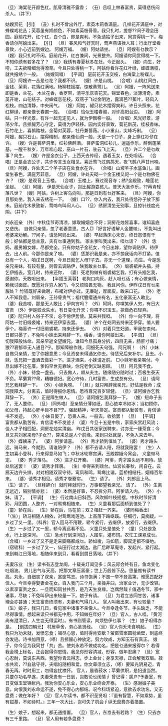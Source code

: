 <!-- { "loadSidebar": true } -->
（旦）海棠花开颜色红。肌骨清雅不露香；
（丑）且叹上林春富贵，莫得悲伤闷杀人。（并下）

姑嫂赏花
【引】
（丑）扎时不曾出外厅，素英木莉香满庭。
几样花开满庭中，对蜂蝶戏花丛；芙蓉虽有娇颜色，不如素英枝骨香。我只扎时，提督??间子理会田园。庭前花开，红个红，白个白，即是爽利。不免请姑子出来，同赏得桃一下。梅香请尔阿娘出来。
【引】
（旦）春风和气好天时，莺声燕语挫人耳；行出厅堂看景致，小心近前到嫂边。
阿嫂万福。
（嫂）阿姑请坐。
（旦）阿嫂有乜教示？
（嫂）我只扎时不闲。庭前花开，红白兼间，光景整齐。阿嫂请你同赏得桃一下。不知你绣有若多花了？
（旦）我绣有春夏秋冬在处，今正起头。
（嫂）向生，好唠，工夫欲精细勿得潦草。今且只处得桃一下。阿姑你看许花红叶绿，蜂蝶满枝，就共报绣个一般。
（姑嫂同唱）
【平调】
庭前花开玉交枝，白海棠上粉蝶儿。
（旦）阿嫂许一丛是乜花？我都不识。
（嫂）许是山桃。
（合唱）山桃红间白，金钱、茉莉，花落红满地。杨柳枝摇摆，惊散黄莺儿。
（旦）阿嫂，一阵风送来即是香，兰花。
木兰花香，香罗带，清平乐庆杏花天。锦堂春色，淡薄清奇。素英开谢，山花结子。对蜂蝶恋花枝。双燕子飞过金明池，露滴芭??蕉叶，轻风入松枝。四边清静，中央闹气。
（嫂）阿姑，赧只花木摆得爽利。许日头照来，花红柳绿，都亲像长春圃一般。
（合唱）恰似玉楼春阁，对许高阳台边。
（嫂）阿姑，只一样光景，有许一起无定见人，就为伊飘移一般。
（合唱）风光好景，游荡少年。且掠赧芳心守定，莫得为伊轻移。园内实好景致，菊花新茂，桂枝香味。石竹花上，喜鹊踏枝。金菊对芙蓉，牡丹兼蔷薇。小小重山，尖峰巧俐。
（旦）阿嫂，赧只石山，摆得精制，都亲像仙洞一般，夭是一个□子，身上穿红衫仔在许。
（嫂）许是菩萨洞里，红衫佛醉酒。
菩萨蛮洞红衫儿，逍遥作乐，醉倒蓬莱基。一醒千秋岁，万年欢心起，巫山一片石，驻云飞上天。
（旦）许二个是乜故事？向生。
（嫂）许是金衣公子，上西天去传经，遇着玉女，在处呾话。
（合唱）正是金衣公子，共许传言玉女相见。喜迁莺飞过鹧鸪天，夜飞鹊八声甘州啼。
（旦）阿嫂，许处夭二个羊子店在处食水在许，
（合唱）山坡羊子水底鱼儿。画堂生春色，满庭芳菲意。
（旦）阿嫂，许处夭砌一个金玉楼又祀一个是乜物佛在许？
（嫂）是观音上玉楼。
（合唱）玉楼上，赛过观音寺；绣?金殿致，睡莲花坐起。
（旦）阿嫂，
伊是天仙女子，岂比赧游耍孩儿。普天大圣作乐，??再肯轻落凡世？
（嫂）阿姑，许树上客鸟向叫，那是日到有乜好客来。
（旦）阿嫂，你且那处坐，我入来去绣花一下。
（嫂）口??，你入内去，我只处待恁孙子放下那未。庭前花木景致新，莺啼鸟叫闷人心。
（旦）绣房清坐无别事，且掠针线度光阴。（并下）

刘永迎亲
（外）中秋佳节奇清凉，嫁取婚姻合不将；洞房花烛皆喜事，谁知喜底又悲伤。
自做只亲情，忽了老妻意思。古人□『好言好语解人金腰带』，不免叫出老婆来劝解。??间子，请恁阿妈出来。
（婆）早起落床心未安，终日怨恨有千般；好怯都是恁主意，夭有乜事通到我。
家主爹叫我出来，呾乜话？
（外）恁妈，赧男婚女嫁，尽都完全。只有你姑子金花女，今日出嫁，望你调贴伊。待伊去，出人前。今那你是亲了唠。
（婆）恁那识我是亲，亦不掠我话向不打紧。值处有一个人，咱戊日送聘，今旦日就乞人母?子去。亦无一个道理，向生。今是恁亲兄亲妹，有较有量，则管去调贴伊，映我敢主乜事。
（外）缎裘裙并头插，持乞伊插去。宽几时，持来还你，
（婆）死老狗做有缎裘裙乞我，打有头插乞我，感谢你。夭敢呾出来。
【半插玉芙蓉】
老狗口向灰，赶人呾乜话；有心做亲情，赖我讨面皮。既愿对许穷人家门，今又烦恼畏无物。
我且问你。伊昨戊日有乜来赧处？
竹钗既好来做聘，布裙对伊亦过。无廉耻，厚面皮，敢来口花。
（外）老人不知我意。刘厝亲，王孙骨贵气；祖代簪缨通州有名，五化豪富无人敢比。
（婆）我苦唠，那是无人敢比；伊向穷吗？
（外）阿妈，你嘪笑伊人穷，有日大富贵
（外）伊是蛟龙失水，有日变化升天；你嘪不识宝玉，掠做危石轻弃。
（婆）阮只村人俗子不宝，总不傍伊势使。莫来共我呾。
（外）你一向不理，将阿姑一付旧缎裘裙，持来还伊穿去罢。
（婆）许个在处罔去持来还伊穿。值人要伊个。梅香许一付旧缎裘裙，持来还伊去。
（外）对着只生妇道，甲我在柰何。日都只晏了，不免叫小妹出来拜辞一下。梅香，请你阿娘出来。
【平调】
（旦）切我障般怯命。双亲早逝全望嫂兄。谁知今旦孤身分拆，四目无亲，肠肝寸痛；猥??衰郁卒无人通目?宁。那知障般作贱，同细死夭句强。
阿兄啊！
（外）小妹自做只亲情，忽了你嫂意思；今旦资奁未得通乞你去。待恁兄后来补尔。且去。小妹，恁兄把一盏酒去做彩一下。进才酒来，小妹请近前。
□小妹听我亲嘱付。今旦出嫁不比在厝，爹妈早世无靠映，你兄老倒又缺恩顾。
（旦）阿兄我不食。
（外）小妹，待食一盏去。
只去做人，顺从夫主。随缘随分随时过；否极生泰天不负。苹蘩箕??帚，糟糠德妇。宽心守待，几时富贵，生成总有分。
（旦）请阿兄乞我拜辞一下。
（外）小妹免唠。
「（旦）」就只拜辞我亲兄，好怯是我命；成饲我障大。分离去，值时得报你恩情。愿待尊兄百岁轻健。
（旦）请阿嫂亦乞我拜辞一下。
（外）正是障生做人。
（旦）请阿嫂乞我拜辞一下。
（嫂）短命子去了，无人要你。
（旦）（同外唱）至亲情分薄如纸，忍心绝幸冷如冰；当初顾你，如父母，持起心肝半目不目?宁。强起精神，听天排定。富贵都从勤苦有，肯信读书不发迹。
（外）小妹日晏了，恐畏人来。一般去，收拾罢！
（旦）
【平调】
富贵都从勤苦有，肯信读书不发迹∮
（婆）今旦十五是中秋，家家庆赏赶风流；佳人才子相匹配，洞房花烛实清幽。
昨戊日共张家送聘来，讨亦无一锺茶食；今旦又共刘家来母?子女??，算来总是人个前缘。来到只处就是，不免入来去年。
（外）媒姨来了。
（婆）阿爹请喜。
（外）秀才轿到值处了。
（婆）秀才路头远，骑马来，今就到，请谁陪伊？
（外）都不去请人陪，将就我陪罢！
（生）人生初喜小登科，行来得意马如飞；中秋冰轮寒宫满，玉殿嫦娥今宵会。
义童带马定。
（婆）秀才落马。
（外）进才扛开簥。
（婆）阿爹，秀才路头远不用待。放处后送罢！
（婆）请秀才拜鴈。
（生）幸得亲到瑶台。仙宫长春秋，闲自在。云鴈天边齐头排，对对相随双双守待。鸾凤和鸣，鸳鸯比谐。蓝桥相结托，姻缘百年来。
（婆）请秀才相见。请秀才卷簥帘。
（生）请了。
（外）刘郎且上马。
（生）请了。
（旦拜辞介）就时拜就时行，万事都望我亲兄。
请了。
（外）生离无远近，隔别情亦悲；
（婆）本然是好事，不忍拆分开。阿爹请入内。
（外）小妹，请了。
【平调】
（生）行过南山日斜西，风吹柳叶枝摇摆。中秋时节好清彩，月团圆，人整齐，一对鸳鸯相随来。
（生）义童看那后面轿到值处了？
（童）轿在后。
（生）轿在后，马在前；双２相赶一齐来。
（婆同梅香出）
「（生）」轿马相随人相依，对鸳鸯戏莲池。上高落下路岖蹊。仔细行，莫痴疑。一乡过了又一里。（科界）官人回马不用鞭，轿今紧行，去缀伊，放紧行，去缀伊。
（生）一乡过了又一里，轿今离远看不见。
义童只处是值处？
（童）只处是急水，行上是深河。
（生）急水行到深河边，人踏车，灌布饲。农忙工课紧成乜。
（合唱）一乡过了又不是走来脚痛都成乜。轿如梭，马如箭，脚双走都不缀地。（宿轿科）一乡过了又一，仙田行过太湖边。盐厂后畔草庵寺，发起兴，紧行起。来到韩江日落地，相随伴来到只，看看到厝日落地。（并下）

夫妻乐业
（生）读书有志登龙阁，十载亲灯闻见多；风云际会终有日，鱼龙变化吐烟波。
男儿志气与天高，把那文章压富豪；世上万般皆下品，思量惟有读书高。刘永，自细丧了双亲，富窗笃志。诗书饱满；不畏一举不登高第。惟愿匹配好佳人。今旦幸得娶妻金花女。自入我门三个月，亲操井臼，治家业计，无少改容。以素享富贵之女，一旦而知同甘共苦，是乃天生良缘，岂偶然哉∮值遇冬节，家中诸事，尽缺；不免叫伊出来较量一下。娘子有请。
（旦）为君立志同甘苦，诸事理会亦甚通；天生富贵终须有，夫妻和气得几人。
官人叫我出来，有乜较量？
（生）娘子，我只几日，看见家中诸事不亲像人。今旦幸逢冬节，手头缺乏，不能尽得事情。想起来读只书都无中用，不知做在年好？
（旦）官人，古人呾。『黄河尚有澄清日，人生岂无得运时』。有书则管读，向烦愁伊乜事？
（生）娘子呾得亦是。
【倒拔四朝元】
村居草舍，劳心圣贤经。
（旦）官人你夭未食明起。
（生）我只为功未就，发愤忘食；竭尽心思，值时得肯安歇？萤窗雪案圆枕凿壁，到底终会发迹。诗书加用意，（嗏）且掠赧心神放定。努力攻成，方知玉石有真正。
娘子，你今旦为我同甘「共」苦。使刘永若不做成功名，把是乜通来报得尔？
若得我金榜上标名，正会报得你恩情。我见你形容清减，形容，做年忍痛？
（旦）宽心忍耐，莫说东共西。我望你青云得志，步上金台；身享天禄，正会解我双眉。菽水共欢，??韭盐守待，夫唱妇随相和爱。你文章须立志，（嗏）要知光阴易迈，青春无再。时时用工，勿得妄扰襟怀。
官人，晨昏菽水；苹蘩供职，是妇道当然。只要尔功名早遂，夫妻荣贵有一日到，岂敢论乜闺情∮
曾记得：扊户?予妻室，有日变做玉堂锦帐内。我劝你安心乐业，安心乐业终会开泰。
（生）感谢娘子美意。向恨我刘永命运不遂，免不得心内郁结。况今科场紧迫，意欲去求功名，又无盘费；做在年好？
（旦）官人尔读书，都不识圣贤呾：『虽有智慧，不如乘势，虽有镃基，不如待时。』三年一次大比，岂可失了机会∮纵无盘费亦着措置。

（生）娘子，想起来，都无通措置。
（旦）官人，东京去有若路？
（生）只去亦有三千里路。
（旦）官人用有若多盘费？

